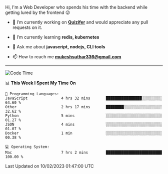 Hi, I'm a Web Developer who spends his time with the backend while getting lured by the frontend 😜

- 🔭 I’m currently working on **[Quizifer](https://github.com/SutharMukesh/Quizifer/)** and would appreciate any pull requests on it.

- 🌱 I’m currently learning **redis, kubernetes**

- 💬 Ask me about **javascript, nodejs, CLI tools**

- 📫 How to reach me **mukeshsuthar336@gmail.com**

---
<!--START_SECTION:waka-->
![Code Time](http://img.shields.io/badge/Code%20Time-2%2C114%20hrs%2036%20mins-blue)

📊 **This Week I Spent My Time On** 

```text
💬 Programming Languages: 
JavaScript               4 hrs 32 mins       ████████████████░░░░░░░░░   64.60 % 
Other                    2 hrs 17 mins       ████████░░░░░░░░░░░░░░░░░   32.62 % 
Python                   5 mins              ░░░░░░░░░░░░░░░░░░░░░░░░░   01.27 % 
JSON                     4 mins              ░░░░░░░░░░░░░░░░░░░░░░░░░   01.07 % 
Docker                   1 min               ░░░░░░░░░░░░░░░░░░░░░░░░░   00.38 % 

💻 Operating System: 
Mac                      7 hrs 2 mins        █████████████████████████   100.00 % 

```


 Last Updated on 10/02/2023 01:47:00 UTC
<!--END_SECTION:waka-->
